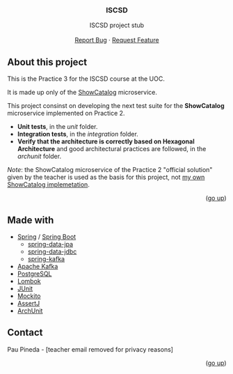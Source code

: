 <div id="top"></div>
<!--
*** Made using the Best-README-Template
*** https://github.com/othneildrew/Best-README-Template/blob/master/README.md
-->

<!-- PROJECT LOGO -->
<br />
<div align="center">
  <h3 align="center">ISCSD</h3>

  <p align="center">
    ISCSD project stub
    <br />
    <br />
    <a href="https://github.com/ppinedar/epcsd-spring/issues">Report Bug</a>
    ·
    <a href="https://github.com/ppinedar/epcsd-spring/issues">Request Feature</a>
  </p>
</div>

## About this project

This is the Practice 3 for the ISCSD course at the UOC.

It is made up only of the <a href="https://github.com/ppinedar/epcsd-spring-showcatalog">ShowCatalog</a> microservice.

This project consinst on developing the next test suite for the **ShowCatalog** microservice implemented on Practice 2.

- **Unit tests**, in the _unit_ folder.
- **Integration tests**, in the _integration_ folder.
- **Verify that the architecture is correctly based on Hexagonal Architecture** and good architectural practices are followed, in the _archunit_ folder.

_Note_: the ShowCatalog microservice of the Practice 2 "official solution" given by the teacher is used as the basis for this project, not [my own ShowCatalog implemetation](https://github.com/jmartac/uoc-iscsd-pr2/tree/master/epcsd-spring-showcatalog-main).

<p align="right">(<a href="#top">go up</a>)</p>

## Made with

- [Spring](https://spring.io/) / [Spring Boot](https://spring.io/projects/spring-boot)
  - [spring-data-jpa](https://spring.io/projects/spring-data-jpa)
  - [spring-data-jdbc](https://spring.io/projects/spring-data-jdbc)
  - [spring-kafka](https://spring.io/projects/spring-kafka)
- [Apache Kafka](https://kafka.apache.org/)
- [PostgreSQL](https://www.postgresql.org/)
- [Lombok](https://projectlombok.org/)
- [JUnit](https://junit.org/)
- [Mockito](https://site.mockito.org/)
- [AssertJ](https://assertj.github.io/doc/)
- [ArchUnit](https://www.archunit.org/)

## Contact

Pau Pineda - [teacher email removed for privacy reasons]

<p align="right">(<a href="#top">go up</a>)</p>
